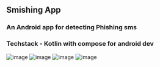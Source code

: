 ## Smishing App
### An Android app for detecting Phishing sms
### Techstack - Kotlin with compose for android dev
![image](https://github.com/Arifk-24/Smishing-app/assets/69386772/6bc3b0ca-1854-49b3-b58e-2e36c89cb810)
![image](https://github.com/Arifk-24/Smishing-app/assets/69386772/2c3fadcc-8b6c-492d-8483-9ff122dcfaf0)
![image](https://github.com/Arifk-24/Smishing-app/assets/69386772/ffd37da4-8216-41ac-abb2-74be38df6f06)
![image](https://github.com/Arifk-24/Smishing-app/assets/69386772/d8a1d870-3b60-4d63-8845-4aaac634b5af)
